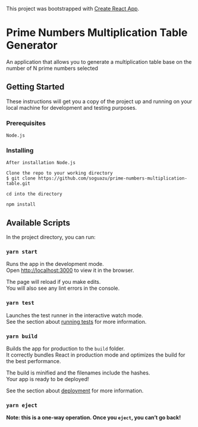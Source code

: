 This project was bootstrapped with [Create React App](https://github.com/facebook/create-react-app).

# Prime Numbers Multiplication Table Generator

An application that allows you to generate a multiplication table base on the number of N prime numbers selected

## Getting Started

These instructions will get you a copy of the project up and running on your local machine for development and testing purposes.

### Prerequisites

```
Node.js
```

### Installing

```
After installation Node.js
```

```
Clone the repo to your working directory
$ git clone https://github.com/soguazu/prime-numbers-multiplication-table.git
```

```
cd into the directory
```

```
npm install
```

## Available Scripts

In the project directory, you can run:

### `yarn start`

Runs the app in the development mode.<br />
Open [http://localhost:3000](http://localhost:3000) to view it in the browser.

The page will reload if you make edits.<br />
You will also see any lint errors in the console.

### `yarn test`

Launches the test runner in the interactive watch mode.<br />
See the section about [running tests](https://facebook.github.io/create-react-app/docs/running-tests) for more information.

### `yarn build`

Builds the app for production to the `build` folder.<br />
It correctly bundles React in production mode and optimizes the build for the best performance.

The build is minified and the filenames include the hashes.<br />
Your app is ready to be deployed!

See the section about [deployment](https://facebook.github.io/create-react-app/docs/deployment) for more information.

### `yarn eject`

**Note: this is a one-way operation. Once you `eject`, you can’t go back!**
